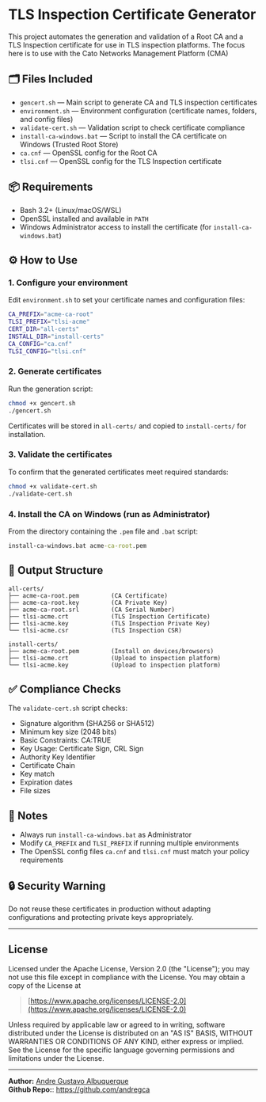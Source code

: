 # TLS Inspection Certificate Generator

This project automates the generation and validation of a Root CA and a TLS Inspection certificate for use in TLS inspection platforms.
The focus here is to use with the Cato Networks Management Platform (CMA)

## 🗂 Files Included

- `gencert.sh` — Main script to generate CA and TLS inspection certificates
- `environment.sh` — Environment configuration (certificate names, folders, and config files)
- `validate-cert.sh` — Validation script to check certificate compliance
- `install-ca-windows.bat` — Script to install the CA certificate on Windows (Trusted Root Store)
- `ca.cnf` — OpenSSL config for the Root CA
- `tlsi.cnf` — OpenSSL config for the TLS Inspection certificate

## 📦 Requirements

- Bash 3.2+ (Linux/macOS/WSL)
- OpenSSL installed and available in `PATH`
- Windows Administrator access to install the certificate (for `install-ca-windows.bat`)

## ⚙️ How to Use

### 1. Configure your environment

Edit `environment.sh` to set your certificate names and configuration files:

```bash
CA_PREFIX="acme-ca-root"
TLSI_PREFIX="tlsi-acme"
CERT_DIR="all-certs"
INSTALL_DIR="install-certs"
CA_CONFIG="ca.cnf"
TLSI_CONFIG="tlsi.cnf"
```

### 2. Generate certificates

Run the generation script:

```bash
chmod +x gencert.sh
./gencert.sh
```

Certificates will be stored in `all-certs/` and copied to `install-certs/` for installation.

### 3. Validate the certificates

To confirm that the generated certificates meet required standards:

```bash
chmod +x validate-cert.sh
./validate-cert.sh
```

### 4. Install the CA on Windows (run as Administrator)

From the directory containing the `.pem` file and `.bat` script:

```cmd
install-ca-windows.bat acme-ca-root.pem
```

## 📁 Output Structure

```
all-certs/
├── acme-ca-root.pem         (CA Certificate)
├── acme-ca-root.key         (CA Private Key)
├── acme-ca-root.srl         (CA Serial Number)
├── tlsi-acme.crt            (TLS Inspection Certificate)
├── tlsi-acme.key            (TLS Inspection Private Key)
└── tlsi-acme.csr            (TLS Inspection CSR)

install-certs/
├── acme-ca-root.pem         (Install on devices/browsers)
├── tlsi-acme.crt            (Upload to inspection platform)
└── tlsi-acme.key            (Upload to inspection platform)
```

## ✅ Compliance Checks

The `validate-cert.sh` script checks:

- Signature algorithm (SHA256 or SHA512)
- Minimum key size (2048 bits)
- Basic Constraints: CA\:TRUE
- Key Usage: Certificate Sign, CRL Sign
- Authority Key Identifier
- Certificate Chain
- Key match
- Expiration dates
- File sizes

## 📌 Notes

- Always run `install-ca-windows.bat` as Administrator
- Modify `CA_PREFIX` and `TLSI_PREFIX` if running multiple environments
- The OpenSSL config files `ca.cnf` and `tlsi.cnf` must match your policy requirements

## 🔒 Security Warning

Do not reuse these certificates in production without adapting configurations and protecting private keys appropriately.

---

## License

Licensed under the Apache License, Version 2.0 (the "License"); you may not use this file except in compliance with the License. You may obtain a copy of the License at

> [https://www.apache.org/licenses/LICENSE-2.0](https://www.apache.org/licenses/LICENSE-2.0)

Unless required by applicable law or agreed to in writing, software distributed under the License is distributed on an "AS IS" BASIS, WITHOUT WARRANTIES OR CONDITIONS OF ANY KIND, either express or implied. See the License for the specific language governing permissions and limitations under the License.

---

**Author:** [Andre Gustavo Albuquerque](https://github.com/andregca)  
**Github Repo:**: https://github.com/andregca